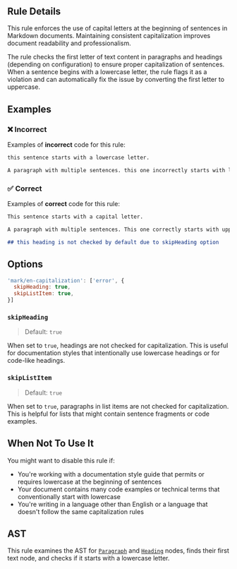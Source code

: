 <!-- markdownlint-disable-next-line no-inline-html first-line-h1 -->
<header v-html="$frontmatter.rule"></header>

## Rule Details

This rule enforces the use of capital letters at the beginning of sentences in Markdown documents. Maintaining consistent capitalization improves document readability and professionalism.

The rule checks the first letter of text content in paragraphs and headings (depending on configuration) to ensure proper capitalization of sentences. When a sentence begins with a lowercase letter, the rule flags it as a violation and can automatically fix the issue by converting the first letter to uppercase.

## Examples

### :x: Incorrect

Examples of **incorrect** code for this rule:

```md
this sentence starts with a lowercase letter.

A paragraph with multiple sentences. this one incorrectly starts with lowercase.
```

### :white_check_mark: Correct

Examples of **correct** code for this rule:

```md
This sentence starts with a capital letter.

A paragraph with multiple sentences. This one correctly starts with uppercase.

## this heading is not checked by default due to skipHeading option
```

## Options

```js
'mark/en-capitalization': ['error', {
  skipHeading: true,
  skipListItem: true,
}]
```

### `skipHeading`

> Default: `true`

When set to `true`, headings are not checked for capitalization. This is useful for documentation styles that intentionally use lowercase headings or for code-like headings.

### `skipListItem`

> Default: `true`

When set to `true`, paragraphs in list items are not checked for capitalization. This is helpful for lists that might contain sentence fragments or code examples.

## When Not To Use It

You might want to disable this rule if:

- You're working with a documentation style guide that permits or requires lowercase at the beginning of sentences
- Your document contains many code examples or technical terms that conventionally start with lowercase
- You're writing in a language other than English or a language that doesn't follow the same capitalization rules

## AST

This rule examines the AST for [`Paragraph`](https://github.com/syntax-tree/mdast?tab=readme-ov-file#paragraph) and [`Heading`](https://github.com/syntax-tree/mdast?tab=readme-ov-file#heading) nodes, finds their first text node, and checks if it starts with a lowercase letter.
